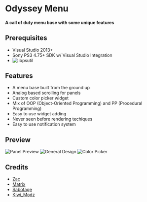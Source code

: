 # Odyssey Menu
#### A call of duty menu base with some unique features

## Prerequisites
- Visual Studio 2013+
- Sony PS3 4.75+ SDK w/ Visual Studio Integration
- ![libpsutil](https://github.com/skiff/libpsutil.git)

## Features
- A menu base built from the ground up
- Analog based scrolling for panels
- Custom color picker widget
- Mix of OOP (Object-Oriented Programming) and PP (Procedural Programming)
- Easy to use widget adding
- Never seen before rendering techiques
- Easy to use notification system

## Preview
![Panel Preview](https://i.imgur.com/LOA3LIQ.jpeg)
![General Design](https://i.imgur.com/UT2LZcO.jpeg)
![Color Picker](https://i.imgur.com/J2P5A0D.jpeg)

## Credits
- [Zac](https://github.com/Execcl)
- [Matrix](https://github.com/skiff)
- [Sabotage](https://github.com/egatobaS)
- [Kiwi_Modz](https://www.youtube.com/c/kiwimodz)
